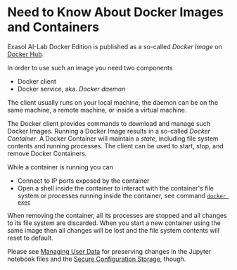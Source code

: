 # Need to Know About Docker Images and Containers

Exasol AI-Lab Docker Edition is published as a so-called _Docker Image_ on [Docker Hub](https://hub.docker.com/r/exasol/ai-lab).

In order to use such an image you need two components
* Docker client
* Docker service, aka. _Docker daemon_

The client usually runs on your local machine, the daemon can be on the same machine, a remote machine, or inside a virtual machine.

The Docker client provides commands to download and manage such Docker Images.
Running a Docker Image results in a so-called _Docker Container_.
A Docker Container will maintain a _state_, including file system contents and running processes.
The client can be used to start, stop, and remove Docker Containers.

While a container is running you can
* Connect to IP ports exposed by the container
* Open a shell inside the container to interact with the container's file system or processes running inside the container, see command [`docker exec`](https://docs.docker.com/engine/reference/commandline/container_exec/)

When removing the container, all its processes are stopped and all changes to its file system are discarded. When you start a new container using the same image then all changes will be lost and the file system contents will reset to default.

Please see [Managing User Data](managing-user-data.md) for preserving changes in the Jupyter notebook files and the [Secure Configuration Storage](secure-configuration-storage.md), though.



